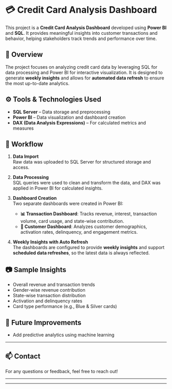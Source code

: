 # 💳 Credit Card Analysis Dashboard

This project is a **Credit Card Analysis Dashboard** developed using **Power BI** and **SQL**. It provides meaningful insights into customer transactions and behavior, helping stakeholders track trends and performance over time.

## 📌 Overview

The project focuses on analyzing credit card data by leveraging SQL for data processing and Power BI for interactive visualization. It is designed to generate **weekly insights** and allows for **automated data refresh** to ensure the most up-to-date analytics.

## ⚙️ Tools & Technologies Used

- **SQL Server** – Data storage and preprocessing  
- **Power BI** – Data visualization and dashboard creation  
- **DAX (Data Analysis Expressions)** – For calculated metrics and measures

## 🔄 Workflow

1. **Data Import**  
   Raw data was uploaded to SQL Server for structured storage and access.

2. **Data Processing**  
   SQL queries were used to clean and transform the data, and DAX was applied in Power BI for calculated insights.

3. **Dashboard Creation**  
   Two separate dashboards were created in Power BI:
   - **📊 Transaction Dashboard**: Tracks revenue, interest, transaction volume, card usage, and state-wise contribution.
   - **👥 Customer Dashboard**: Analyzes customer demographics, activation rates, delinquency, and engagement metrics.

4. **Weekly Insights with Auto Refresh**  
   The dashboards are configured to provide **weekly insights** and support **scheduled data refreshes**, so the latest data is always reflected.

## 📷 Sample Insights

- Overall revenue and transaction trends  
- Gender-wise revenue contribution  
- State-wise transaction distribution  
- Activation and delinquency rates  
- Card type performance (e.g., Blue & Silver cards)


## 🚀 Future Improvements

- Add predictive analytics using machine learning  

---

## 📫 Contact

For any questions or feedback, feel free to reach out!

---




---




